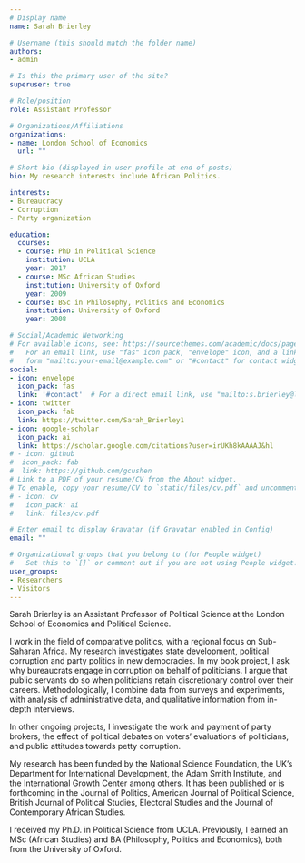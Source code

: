 ```yaml
---
# Display name
name: Sarah Brierley

# Username (this should match the folder name)
authors:
- admin

# Is this the primary user of the site?
superuser: true

# Role/position
role: Assistant Professor

# Organizations/Affiliations
organizations:
- name: London School of Economics
  url: ""

# Short bio (displayed in user profile at end of posts)
bio: My research interests include African Politics. 

interests:
- Bureaucracy 
- Corruption
- Party organization

education:
  courses:
  - course: PhD in Political Science
    institution: UCLA
    year: 2017
  - course: MSc African Studies
    institution: University of Oxford
    year: 2009
  - course: BSc in Philosophy, Politics and Economics
    institution: University of Oxford 
    year: 2008

# Social/Academic Networking
# For available icons, see: https://sourcethemes.com/academic/docs/page-builder/#icons
#   For an email link, use "fas" icon pack, "envelope" icon, and a link in the
#   form "mailto:your-email@example.com" or "#contact" for contact widget.
social:
- icon: envelope
  icon_pack: fas
  link: '#contact'  # For a direct email link, use "mailto:s.brierley@lse.ac.uk".
- icon: twitter
  icon_pack: fab
  link: https://twitter.com/Sarah_Brierley1
- icon: google-scholar
  icon_pack: ai
  link: https://scholar.google.com/citations?user=irUKh8kAAAAJ&hl
# - icon: github
#  icon_pack: fab
#  link: https://github.com/gcushen
# Link to a PDF of your resume/CV from the About widget.
# To enable, copy your resume/CV to `static/files/cv.pdf` and uncomment the lines below.
# - icon: cv
#   icon_pack: ai
#   link: files/cv.pdf

# Enter email to display Gravatar (if Gravatar enabled in Config)
email: ""

# Organizational groups that you belong to (for People widget)
#   Set this to `[]` or comment out if you are not using People widget.
user_groups:
- Researchers
- Visitors
---
```


Sarah Brierley is an Assistant Professor of Political Science at the London School of Economics and Political Science. 

I work in the field of comparative politics, with a regional focus on Sub-Saharan Africa.  My research investigates state development, political corruption and party politics in new democracies. In my book project, I ask why bureaucrats engage in corruption on behalf of politicians. I argue that public servants do so when politicians retain discretionary control over their careers. Methodologically, I combine data from surveys and experiments, with analysis of administrative data, and qualitative information from in-depth interviews. 

In other ongoing projects, I investigate the work and payment of party brokers, the effect of political debates on voters’ evaluations of politicians, and public attitudes towards petty corruption. 

My research has been funded by the National Science Foundation, the UK’s Department for International Development, the Adam Smith Institute, and the International Growth Center among others. It has been published or is forthcoming in the Journal of Politics, American Journal of Political Science, British Journal of Political Studies, Electoral Studies and the Journal of Contemporary African Studies. 
 
I received my Ph.D. in Political Science from UCLA. Previously, I earned an MSc (African Studies) and BA (Philosophy, Politics and Economics), both from the University of Oxford.
